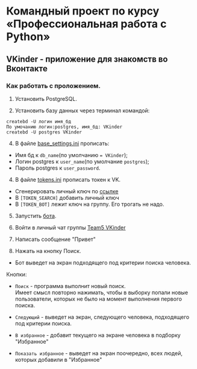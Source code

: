 # Командный проект по курсу «Профессиональная работа с Python»

## VKinder - приложение для знакомств во Вконтакте

### Как работать с проложением.

1. Установить PostgreSQL. 

2. Установить базу данных через терминал командой:
```
createbd -U логин имя_бд
По умочанию логин:postgres, имя_бд: VKinder
createbd -U postgres VKinder
```

4. В файле [base_settings.ini](https://github.com/Netology-Team-5/VKinder/blob/main/base_settings.ini) прописать:
- Имя бд к `db_name`(по умолчанию `= VKinder`);
- Логин postgres к `user_name`(по умолчание `postgres`);
- Пароль postgres к `user_password`.

4. В файле [tokens.ini](https://github.com/Netology-Team-5/VKinder/blob/main/tokens.ini) прописать токен к VK.
- Сгенерировать личный ключ по [ссылке](https://oauth.vk.com/oauth/authorize?client_id=51432598&scope=65536&redirect_uri=https://vk.com/im?media%3D&sel=-216114574&display=popup&response_type=token&slogin_h=9a90a048692bb5042b.5b693fa27bae8d0d3a&__q_hash=a744e6552469a618bf825b408b432d41) 
- В `[TOKEN_SEARCH]` добавить личный ключ
- В `[TOKEN_BOT]` лежит ключ на группу. Его трогать не надо. 

5. Запустить [бота](https://github.com/Netology-Team-5/VKinder/blob/main/bot.py).

6. Войти в личный чат группы [Team5 VKinder](https://vk.com/im?sel=-216099509)
7. Написать сообщение "Привет" 
9. Нажать на кнопку Поиск. 
- Бот выведет на экран подходящего под критерии поиска человека. 

Кнопки:
- `Поиск` - программа выполнит новый поиск.  
Имеет смысл повторно нажимать, чтобы в выборку попали новые пользователи, которых не было на момент выполнения первого поиска.

- `Следующий` - выведет на экран, следующего человека, подходящего под критерии поиска.

- `В избранное` - добавит текущего на экране человека в подборку "Избранное"

- `Показать избранное` - выведет на экран поочередно, всех людей, которых добавили в "Избранное"

